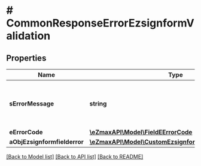 # # CommonResponseErrorEzsignformValidation

## Properties

Name | Type | Description | Notes
------------ | ------------- | ------------- | -------------
**sErrorMessage** | **string** | The message giving details about the error |
**eErrorCode** | [**\eZmaxAPI\Model\FieldEErrorCode**](FieldEErrorCode.md) |  |
**aObjEzsignformfielderror** | [**\eZmaxAPI\Model\CustomEzsignformfielderrorResponse[]**](CustomEzsignformfielderrorResponse.md) |  |

[[Back to Model list]](../../README.md#models) [[Back to API list]](../../README.md#endpoints) [[Back to README]](../../README.md)
